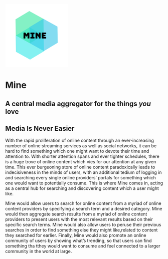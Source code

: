 ![Mine Logo](MineLogo.png)

# Mine

## A central media aggregator for the things _you_ love

## Media Is Never Easier

With the rapid proliferation of online content through an ever-increasing number of online streaming services as well as social networks, it can be hard to find something which one might want to devote their time and attention to. With shorter attention spans and ever tighter schedules, there is a huge trove of online content which vies for our attention at any given time. This ever burgeoning store of online content paradoxically leads to indecisiveness in the minds of users, with an additional tedium of logging in and searching every single online providers’ portals for something which one would want to potentially consume. This is where Mine comes in, acting as a central hub for searching and discovering content which a user might like.

Mine would allow users to search for online content from a myriad of online content providers by specifying a search term and a desired category. Mine would then aggregate search results from a myriad of online content providers to present users with the most relevant results based on their specific search terms. Mine would also allow users to peruse their previous searches in order to find something else they might like,related to content they searched for earlier. Finally, Mine would also promote an online community of users by showing what’s trending, so that users can find something tha tthey would want to consume and feel connected to a larger community in the world at large.
